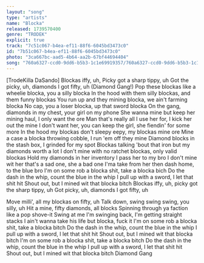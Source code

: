 ```yaml
---
layout: "song"
type: "artists"
name: "Blocka"
released: 1739570400
genre: "TRODEK"
explicit: true
track: "7c51c067-b4ea-ef11-88f6-6045bd3473c0"
id: "7b51c067-b4ea-ef11-88f6-6045bd3473c0"
photo: "3ca667bc-aad5-4b64-aa2b-67bf44694404"
song: "760a6327-ccd0-9dd6-b5b3-1c1e69919357/760a6327-ccd0-9dd6-b5b3-1c1e69919357.m4a"
---
```

[TrodeKilla DaSando]
Blockas iffy, uh, Picky got a sharp tippy, uh
Got the picky, uh, diamonds I got fifty, uh
(Diamond Gang!)
Pop these blockas like a wheelie blocka, you a silly blocka
In the hood with them silly blockas, and them funny blockas
You run up and they mining blocka, we ain't farming blocka
No cap, you a loser blocka, up that sword blocka
On the gang, diamonds in my chest, your girl on my phone
She wanna mine but keep her mining haul, I only want the ore
Man that's really all I use her for, I kick her out the mine
I don't want her, you can keep the girl, she fiendin' for some more
In the hood my blockas don't sleepy eepy, my blockas mine ore
Mine a case a blocka throwing cobble, I run 'em off they mine
Diamond blocks in the stash box, I grinded for my spot
Blockas talking 'bout that iron but my diamonds worth a lot
I don't mine with no ratchet blockas, only valid blockas
Hold my diamonds in her inventory I pass her to my bro
I don't mine wit her that's a sad one, she a bad one
I'ma take from her then dash home, to the blue bro
I'm on some rob a blocka shit, take a blocka bich
Do the dash in the whip, count the blue in the whip
I pull up with a sword, I let that shit hit
Shout out, but I mined wit that blocka bitch
Blockas iffy, uh, picky got the sharp tippy, uh
Got picky, uh, diamonds I got fifty, uh

Move milli', all my blockas on fifty, uh
Talk down, swing swing swing, you silly, uh
Hit a mine, fifty diamonds, all blocks
Spinning through ya faction like a pop shove-it
Swing at me I'm swinging back, I'm getting straight stacks
I ain't wanna take his life but blocka, fuck it
I'm on some rob a blocka shit, take a blocka bitch
Do the dash in the whip, count the blue in the whip
I pull up with a sword, I let that shit hit
Shout out, but I mined wit that blocka bitch
I'm on some rob a blocka shit, take a blocka bitch
Do the dash in the whip, count the blue in the whip
I pull up with a sword, I let that shit hit
Shout out, but I mined wit that blocka bitch
Diamond Gang
